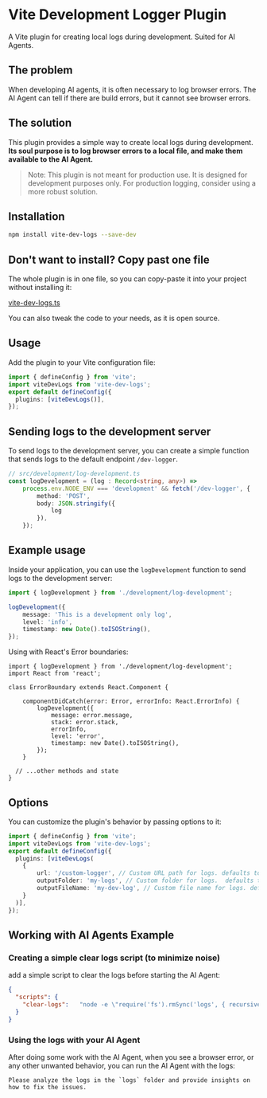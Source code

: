 # Vite Development Logger Plugin

A Vite plugin for creating local logs during development. Suited for AI Agents.

## The problem

When developing AI agents, it is often necessary to log browser errors. 
The AI Agent can tell if there are build errors, but it cannot see browser errors.


## The solution
This plugin provides a simple way to create local logs during development.
**Its soul purpose is to log browser errors to a local file, and make them available to the AI Agent.**

> Note: This plugin is not meant for production use. It is designed for development purposes only. For production logging, consider using a more robust solution.


## Installation

```bash
npm install vite-dev-logs --save-dev
```


## Don't want to install? Copy past one file

The whole plugin is in one file, so you can copy-paste it into your project without installing it:

[vite-dev-logs.ts](https://github.com/ChenPeleg/vite-dev-logs/blob/main/src/index.ts)

You can also tweak the code to your needs, as it is open source.


## Usage

Add the plugin to your Vite configuration file:

```typescript
import { defineConfig } from 'vite';
import viteDevLogs from 'vite-dev-logs';
export default defineConfig({
  plugins: [viteDevLogs()],
});
```

## Sending logs to the development server

To send logs to the development server, you can create a simple function that sends logs to the default endpoint `/dev-logger`.

```typescript
// src/development/log-development.ts
const logDevelopment = (log : Record<string, any>) =>
    process.env.NODE_ENV === 'development' && fetch('/dev-logger', {
        method: 'POST',
        body: JSON.stringify({
            log
        }),
    });
```

## Example usage

Inside your application, you can use the `logDevelopment` function to send logs to the development server:

```typescript
import { logDevelopment } from './development/log-development';

logDevelopment({
    message: 'This is a development only log',
    level: 'info',
    timestamp: new Date().toISOString(),
});
```

Using with React's Error boundaries:

```tsx
import { logDevelopment } from './development/log-development';
import React from 'react';

class ErrorBoundary extends React.Component {
   
    componentDidCatch(error: Error, errorInfo: React.ErrorInfo) {
        logDevelopment({
            message: error.message,
            stack: error.stack,
            errorInfo,
            level: 'error',
            timestamp: new Date().toISOString(),
        });
    }
 
  // ...other methods and state
}
```

## Options

You can customize the plugin's behavior by passing options to it:

```typescript
import { defineConfig } from 'vite';
import viteDevLogs from 'vite-dev-logs';
export default defineConfig({
  plugins: [viteDevLogs(
    {
        url: '/custom-logger', // Custom URL path for logs. defaults to `/dev-logger`.
        outputFolder: 'my-logs', // Custom folder for logs.  defaults to 'logs'.
        outputFileName: 'my-dev-log', // Custom file name for logs. defaults to 'dev-log'.
    }
  )],
});
```

## Working with AI Agents Example

### Creating a simple clear logs script (to minimize noise)
add a simple script to clear the logs before starting the AI Agent:

```json 
{
  "scripts": {
    "clear-logs":   "node -e \"require('fs').rmSync('logs', { recursive: true, force: true }); require('fs').mkdirSync('logs');\"",
  }
}
```

### Using the logs with your AI Agent

After doing some work with the AI Agent, when you see a browser error, or any other unwanted behavior, you can run the AI Agent with the logs:

```prompt
Please analyze the logs in the `logs` folder and provide insights on how to fix the issues.
```

